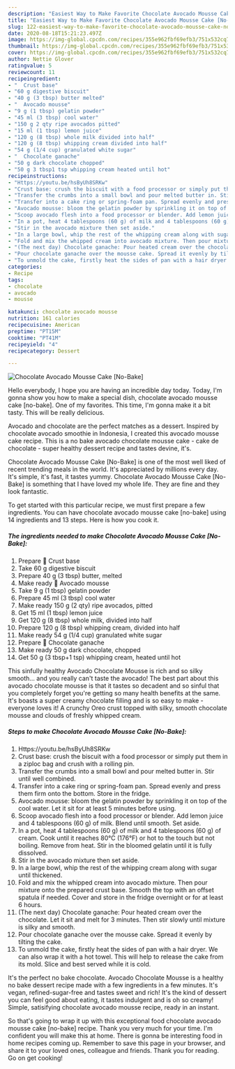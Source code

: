 ```yaml
---
description: "Easiest Way to Make Favorite Chocolate Avocado Mousse Cake [No-Bake]"
title: "Easiest Way to Make Favorite Chocolate Avocado Mousse Cake [No-Bake]"
slug: 122-easiest-way-to-make-favorite-chocolate-avocado-mousse-cake-no-bake
date: 2020-08-18T15:21:23.497Z
image: https://img-global.cpcdn.com/recipes/355e962fbf69efb3/751x532cq70/chocolate-avocado-mousse-cake-no-bake-recipe-main-photo.jpg
thumbnail: https://img-global.cpcdn.com/recipes/355e962fbf69efb3/751x532cq70/chocolate-avocado-mousse-cake-no-bake-recipe-main-photo.jpg
cover: https://img-global.cpcdn.com/recipes/355e962fbf69efb3/751x532cq70/chocolate-avocado-mousse-cake-no-bake-recipe-main-photo.jpg
author: Nettie Glover
ratingvalue: 5
reviewcount: 11
recipeingredient:
- "  Crust base"
- "60 g digestive biscuit"
- "40 g (3 tbsp) butter melted"
- "  Avocado mousse"
- "9 g (1 tbsp) gelatin powder"
- "45 ml (3 tbsp) cool water"
- "150 g 2 qty ripe avocados pitted"
- "15 ml (1 tbsp) lemon juice"
- "120 g (8 tbsp) whole milk divided into half"
- "120 g (8 tbsp) whipping cream divided into half"
- "54 g (1/4 cup) granulated white sugar"
- "  Chocolate ganache"
- "50 g dark chocolate chopped"
- "50 g 3 tbsp1 tsp whipping cream heated until hot"
recipeinstructions:
- "Https://youtu.be/hsByUh8SRKw"
- "Crust base: crush the biscuit with a food processor or simply put them in a ziploc bag and crush with a rolling pin."
- "Transfer the crumbs into a small bowl and pour melted butter in. Stir until well combined."
- "Transfer into a cake ring or spring-foam pan. Spread evenly and press them firm onto the bottom. Store in the fridge."
- "Avocado mousse: bloom the gelatin powder by sprinkling it on top of the cool water. Let it sit for at least 5 minutes before using."
- "Scoop avocado flesh into a food processor or blender. Add lemon juice and 4 tablespoons (60 g) of milk. Blend until smooth. Set aside."
- "In a pot, heat 4 tablespoons (60 g) of milk and 4 tablespoons (60 g) of cream. Cook until it reaches 80°C (176°F) or hot to the touch but not boiling. Remove from heat. Stir in the bloomed gelatin until it is fully dissolved."
- "Stir in the avocado mixture then set aside."
- "In a large bowl, whip the rest of the whipping cream along with sugar until thickened."
- "Fold and mix the whipped cream into avocado mixture. Then pour mixture onto the prepared crust base. Smooth the top with an offset spatula if needed. Cover and store in the fridge overnight or for at least 6 hours."
- "(The next day) Chocolate ganache: Pour heated cream over the chocolate. Let it sit and melt for 3 minutes. Then stir slowly until mixture is silky and smooth."
- "Pour chocolate ganache over the mousse cake. Spread it evenly by tilting the cake."
- "To unmold the cake, firstly heat the sides of pan with a hair dryer. We can also wrap it with a hot towel. This will help to release the cake from its mold. Slice and best served while it is cold."
categories:
- Recipe
tags:
- chocolate
- avocado
- mousse

katakunci: chocolate avocado mousse 
nutrition: 161 calories
recipecuisine: American
preptime: "PT15M"
cooktime: "PT41M"
recipeyield: "4"
recipecategory: Dessert

---
```



![Chocolate Avocado Mousse Cake [No-Bake]](https://img-global.cpcdn.com/recipes/355e962fbf69efb3/751x532cq70/chocolate-avocado-mousse-cake-no-bake-recipe-main-photo.jpg)

Hello everybody, I hope you are having an incredible day today. Today, I'm gonna show you how to make a special dish, chocolate avocado mousse cake [no-bake]. One of my favorites. This time, I'm gonna make it a bit tasty. This will be really delicious.

Avocado and chocolate are the perfect matches as a dessert. Inspired by chocolate avocado smoothie in Indonesia, I created this avocado mousse cake recipe. This is a no bake avocado chocolate mousse cake - cake de chocolate - super healthy dessert recipe and tastes devine, it&#39;s.

Chocolate Avocado Mousse Cake [No-Bake] is one of the most well liked of recent trending meals in the world. It's appreciated by millions every day. It's simple, it's fast, it tastes yummy. Chocolate Avocado Mousse Cake [No-Bake] is something that I have loved my whole life. They are fine and they look fantastic.


To get started with this particular recipe, we must first prepare a few ingredients. You can have chocolate avocado mousse cake [no-bake] using 14 ingredients and 13 steps. Here is how you cook it.

<!--inarticleads1-->

##### The ingredients needed to make Chocolate Avocado Mousse Cake [No-Bake]:

1. Prepare  🥑 Crust base
1. Take 60 g digestive biscuit
1. Prepare 40 g (3 tbsp) butter, melted
1. Make ready  🥑 Avocado mousse
1. Take 9 g (1 tbsp) gelatin powder
1. Prepare 45 ml (3 tbsp) cool water
1. Make ready 150 g (2 qty) ripe avocados, pitted
1. Get 15 ml (1 tbsp) lemon juice
1. Get 120 g (8 tbsp) whole milk, divided into half
1. Prepare 120 g (8 tbsp) whipping cream, divided into half
1. Make ready 54 g (1/4 cup) granulated white sugar
1. Prepare  🥑 Chocolate ganache
1. Make ready 50 g dark chocolate, chopped
1. Get 50 g (3 tbsp+1 tsp) whipping cream, heated until hot


This sinfully healthy Avocado Chocolate Mousse is rich and so silky smooth… and you really can&#39;t taste the avocado! The best part about this avocado chocolate mousse is that it tastes so decadent and so sinful that you completely forget you&#39;re getting so many health benefits at the same. It&#39;s boasts a super creamy chocolate filling and is so easy to make - everyone loves it! A crunchy Oreo crust topped with silky, smooth chocolate mousse and clouds of freshly whipped cream. 

<!--inarticleads2-->

##### Steps to make Chocolate Avocado Mousse Cake [No-Bake]:

1. Https://youtu.be/hsByUh8SRKw
1. Crust base: crush the biscuit with a food processor or simply put them in a ziploc bag and crush with a rolling pin.
1. Transfer the crumbs into a small bowl and pour melted butter in. Stir until well combined.
1. Transfer into a cake ring or spring-foam pan. Spread evenly and press them firm onto the bottom. Store in the fridge.
1. Avocado mousse: bloom the gelatin powder by sprinkling it on top of the cool water. Let it sit for at least 5 minutes before using.
1. Scoop avocado flesh into a food processor or blender. Add lemon juice and 4 tablespoons (60 g) of milk. Blend until smooth. Set aside.
1. In a pot, heat 4 tablespoons (60 g) of milk and 4 tablespoons (60 g) of cream. Cook until it reaches 80°C (176°F) or hot to the touch but not boiling. Remove from heat. Stir in the bloomed gelatin until it is fully dissolved.
1. Stir in the avocado mixture then set aside.
1. In a large bowl, whip the rest of the whipping cream along with sugar until thickened.
1. Fold and mix the whipped cream into avocado mixture. Then pour mixture onto the prepared crust base. Smooth the top with an offset spatula if needed. Cover and store in the fridge overnight or for at least 6 hours.
1. (The next day) Chocolate ganache: Pour heated cream over the chocolate. Let it sit and melt for 3 minutes. Then stir slowly until mixture is silky and smooth.
1. Pour chocolate ganache over the mousse cake. Spread it evenly by tilting the cake.
1. To unmold the cake, firstly heat the sides of pan with a hair dryer. We can also wrap it with a hot towel. This will help to release the cake from its mold. Slice and best served while it is cold.


It&#39;s the perfect no bake chocolate. Avocado Chocolate Mousse is a healthy no bake dessert recipe made with a few ingredients in a few minutes. It&#39;s vegan, refined-sugar-free and tastes sweet and rich! It&#39;s the kind of dessert you can feel good about eating, it tastes indulgent and is oh so creamy! Simple, satisifying chocolate avocado mousse recipe, ready in an instant. 

So that's going to wrap it up with this exceptional food chocolate avocado mousse cake [no-bake] recipe. Thank you very much for your time. I'm confident you will make this at home. There is gonna be interesting food in home recipes coming up. Remember to save this page in your browser, and share it to your loved ones, colleague and friends. Thank you for reading. Go on get cooking!
